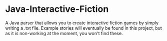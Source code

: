 # Java-Interactive-Fiction
A Java parser that allows you to create interactive fiction games by simply writing a .txt file.
Example stories will eventually be found in this project, but as it is non-working at the moment, you won't find these.

